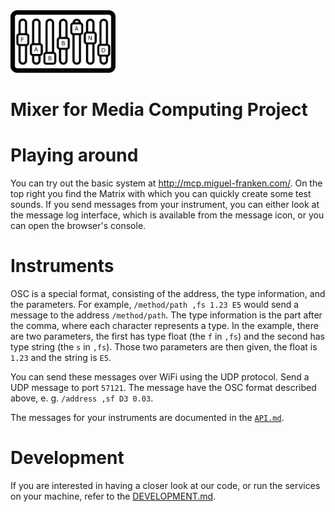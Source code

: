<img src="./logo.png" alt="Logo" height="100px">

# Mixer for Media Computing Project

# Playing around
You can try out the basic system at http://mcp.miguel-franken.com/. On the top right you find the Matrix with which you can quickly create some test sounds. If you send messages from your instrument, you can either look at the message log interface, which is available from the message icon, or you can open the browser's console.

# Instruments
OSC is a special format, consisting of the address, the type information, and the parameters. For example, `/method/path ,fs 1.23 E5` would send a message to the address `/method/path`. The type information is the part after the comma, where each character represents a type. In the example, there are two parameters, the first has type float (the `f` in `,fs`) and the second has type string (the `s` in `,fs`). Those two parameters are then given, the float is `1.23` and the string is `E5`.

You can send these messages over WiFi using the UDP protocol. Send a UDP message to port `57121`. The message have the OSC format described above, e. g. `/address ,sf D3 0.03`.


The messages for your instruments are documented in the [`API.md`](./API.md).

# Development
If you are interested in having a closer look at our code, or run the services on your machine, refer to the [DEVELOPMENT.md](./DEVELOPMENT.md).

[tone generator]: http://mcp.miguel-franken.com/generator
[Socket.io]: https://socket.io/
